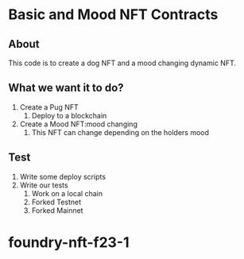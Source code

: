 # Basic and Mood NFT Contracts

## About

This code is to create a dog NFT and a mood changing dynamic NFT.

## What we want it to do?

1. Create a Pug NFT
   1. Deploy to a blockchain
2. Create a Mood NFT:mood changing
   1. This NFT can change depending on the holders mood

## Test

1. Write some deploy scripts
2. Write our tests
   1. Work on a local chain
   2. Forked Testnet
   3. Forked Mainnet
# foundry-nft-f23-1
